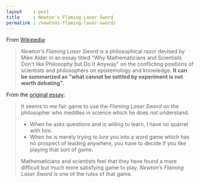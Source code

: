 ```yaml
---
layout    : post
title     : Newton's Flaming Laser Sword
permalink : /newtons-flaming-laser-sword/
---
```


From [Wikipedia](https://en.wikipedia.org/wiki/Mike_Alder#Newton's_flaming_laser_sword):

> _Newton's Flaming Laser Sword_ is a philosophical razor devised by Mike Alder in an
> essay titled "Why Mathematicians and Scientists Don't like Philosophy but Do
> It Anyway" on the conflicting positions of scientists and philosophers on
> epistemology and knowledge. **It can be summarized as "what cannot be settled by experiment is not worth
> debating".**

From the [original essay](https://philosophynow.org/issues/46/Newtons_Flaming_Laser_Sword):

> It seems to me fair game to use the _Flaming Laser Sword_ on the philosopher who
> meddles in science which he does not understand.
> 
> * When he asks questions and is willing to learn, I have no quarrel with him.
> * When he is merely trying to lure you into a word game which has no
>   prospect of leading anywhere, you have to decide if you like playing
>   that sort of game.
> 
> Mathematicians and scientists feel that they have found a more difficult but
> much more satisfying game to play. _Newton’s Flaming Laser Sword_ is one of the
> rules of that game.
